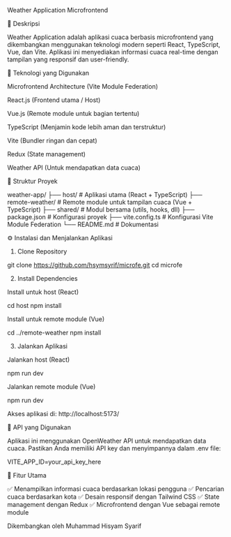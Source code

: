 Weather Application Microfrontend

📌 Deskripsi

Weather Application adalah aplikasi cuaca berbasis microfrontend yang dikembangkan menggunakan teknologi modern seperti React, TypeScript, Vue, dan Vite. Aplikasi ini menyediakan informasi cuaca real-time dengan tampilan yang responsif dan user-friendly.

🚀 Teknologi yang Digunakan

Microfrontend Architecture (Vite Module Federation)

React.js (Frontend utama / Host)

Vue.js (Remote module untuk bagian tertentu)

TypeScript (Menjamin kode lebih aman dan terstruktur)

Vite (Bundler ringan dan cepat)

Redux (State management)

Weather API (Untuk mendapatkan data cuaca)

📂 Struktur Proyek

weather-app/
├── host/ # Aplikasi utama (React + TypeScript)
├── remote-weather/ # Remote module untuk tampilan cuaca (Vue + TypeScript)
├── shared/ # Modul bersama (utils, hooks, dll)
├── package.json # Konfigurasi proyek
├── vite.config.ts # Konfigurasi Vite Module Federation
└── README.md # Dokumentasi

⚙️ Instalasi dan Menjalankan Aplikasi

1. Clone Repository

git clone https://github.com/hsymsyrif/microfe.git
cd microfe

2. Install Dependencies

Install untuk host (React)

cd host
npm install

Install untuk remote module (Vue)

cd ../remote-weather
npm install

3. Jalankan Aplikasi

Jalankan host (React)

npm run dev

Jalankan remote module (Vue)

npm run dev

Akses aplikasi di: http://localhost:5173/

📡 API yang Digunakan

Aplikasi ini menggunakan OpenWeather API untuk mendapatkan data cuaca. Pastikan Anda memiliki API key dan menyimpannya dalam .env file:

VITE_APP_ID=your_api_key_here

📌 Fitur Utama

✅ Menampilkan informasi cuaca berdasarkan lokasi pengguna
✅ Pencarian cuaca berdasarkan kota
✅ Desain responsif dengan Tailwind CSS
✅ State management dengan Redux
✅ Microfrontend dengan Vue sebagai remote module

Dikembangkan oleh Muhammad Hisyam Syarif
